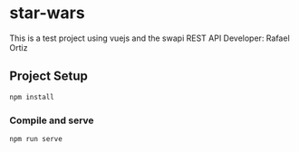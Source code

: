 # star-wars

This is a test project using vuejs and the swapi REST API
Developer: Rafael Ortiz

## Project Setup

```sh
npm install
```

### Compile and serve

```sh
npm run serve
```